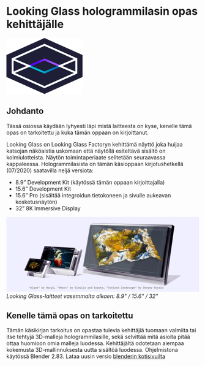 # Looking Glass hologrammilasin opas kehittäjälle

![Logo](/Assets/lgf-logo.png)

## Johdanto
Tässä osiossa käydään lyhyesti läpi mistä laitteesta on kyse, kenelle tämä opas on tarkoitettu ja kuka tämän oppaan on kirjoittanut. 

Looking Glass on Looking Glass Factoryn kehittämä näyttö joka huijaa katsojan näköaistia uskomaan että näytöllä esiteltävä sisältö on kolmiulotteista. Näytön toimintaperiaate selitetään seuraavassa kappaleessa. 
Hologrammilasista on tämän käsioppaan kirjotushetkellä (07/2020) saatavilla neljä versiota:

-	8.9” Development Kit (käytössä tämän oppaan kirjoittajalla)
-	15.6” Development Kit
-	15.6” Pro (sisältää integroidun tietokoneen ja sivulle aukeavan kosketusnäytön)
-	32” 8K Immersive Display
 
![](https://github.com/petri1807/LookingGlass/blob/master/Assets/meet-the-looking-glass.jpg)
*Looking Glass-laitteet vasemmalta alkaen: 8.9" / 15.6" / 32”*

## Kenelle tämä opas on tarkoitettu
Tämän käsikirjan tarkoitus on opastaa tulevia kehittäjiä tuomaan valmiita tai itse tehtyjä 3D-malleja hologrammilasille, sekä selvittää mitä asioita pitää ottaa huomioon omia malleja luodessa. Kehittäjältä odotetaan aiempaa kokemusta 3D-mallinnuksesta uutta sisältöä luodessa. Ohjelmistona käytössä Blender 2.83. Lataa uusin versio [blenderin kotisivuilta](https://blender.org) 
